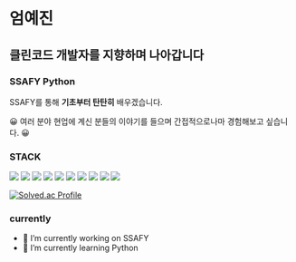 # 엄예진
## 클린코드 개발자를 지향하며 나아갑니다
### SSAFY Python 

SSAFY를 통해 **기초부터 탄탄히** 배우겠습니다.  

&#x1F600; 여러 분야 현업에 계신 분들의 이야기를 들으며 간접적으로나마 경험해보고 싶습니다. &#x1F600;  

### STACK  
<img src="https://img.shields.io/badge/Python-3766AB?style=flat-square&logo=Python&logoColor=white"/>
<img src="https://img.shields.io/badge/django-092E20?style=flat-square&logo=django&logoColor=white"/>
<img src="https://img.shields.io/badge/JAVA-007396?style=for-the-badge&logo=java&logoColor=white">
<img src="https://img.shields.io/badge/SpringBoot-6DB33F?style=flat-square&logo=Springboot&logoColor=white"/>
<img src="https://img.shields.io/badge/Vue.js-4FC08D?style=flat-square&logo=Vue.js&logoColor=white"/>
<img src="https://img.shields.io/badge/MySQL-4479A1?style=flat-square&logo=MySQL&logoColor=white"/>
<img src="https://img.shields.io/badge/git-F05032?style=flat-square&logo=git&logoColor=white"/>
<img src="https://img.shields.io/badge/GitHub-181717?style=flat-square&logo=GitHub&logoColor=white"/>
<img src="https://img.shields.io/badge/css-1572B6?style=flat-square&logo=css3&logoColor=white"/>  
<img src="https://img.shields.io/badge/html-E34F26?style=flat-square&logo=html5&logoColor=white"/>  

[![Solved.ac Profile](http://mazassumnida.wtf/api/v2/generate_badge?boj=yjeum03)](https://solved.ac/yjeum03/)

### currently
- 🔭 I’m currently working on SSAFY
- 🌱 I’m currently learning Python


<!--
**yjeum/yjeum** is a ✨ _special_ ✨ repository because its `README.md` (this file) appears on your GitHub profile.

Here are some ideas to get you started:


- 👯 I’m looking to collaborate on ...
- 🤔 I’m looking for help with ...
- 💬 Ask me about ...
- 📫 How to reach me: ...
- 😄 Pronouns: ...
- ⚡ Fun fact: ...
-->
